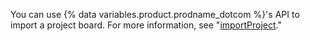 You can use {% data variables.product.prodname_dotcom %}'s API to import a project board. For more information, see "[importProject](/v4/mutation/importproject/)."
